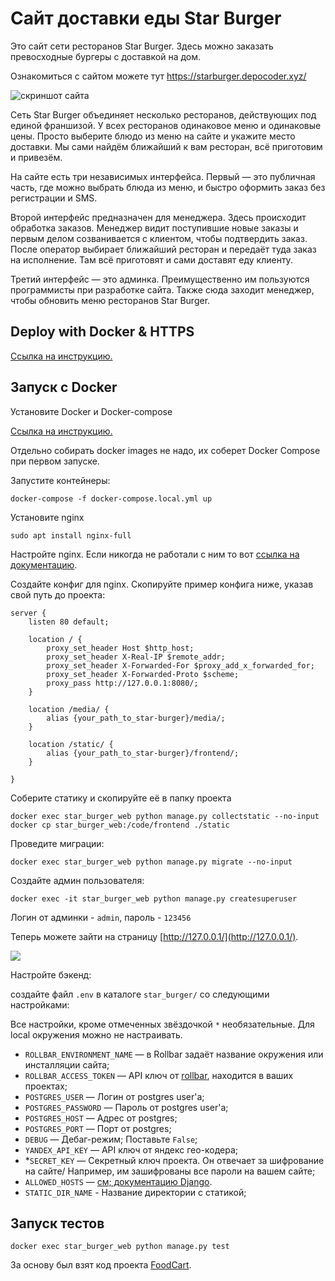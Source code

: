 # Сайт доставки еды Star Burger

Это сайт сети ресторанов Star Burger. Здесь можно заказать превосходные бургеры с доставкой на дом.

Ознакомиться с сайтом можете тут https://starburger.depocoder.xyz/

![скриншот сайта](https://i.imgur.com/wBAHlDb.png)


Сеть Star Burger объединяет несколько ресторанов, действующих под единой франшизой. У всех ресторанов одинаковое меню и одинаковые цены. Просто выберите блюдо из меню на сайте и укажите место доставки. Мы сами найдём ближайший к вам ресторан, всё приготовим и привезём.

На сайте есть три независимых интерфейса. Первый — это публичная часть, где можно выбрать блюда из меню, и быстро оформить заказ без регистрации и SMS.

Второй интерфейс предназначен для менеджера. Здесь происходит обработка заказов. Менеджер видит поступившие новые заказы и первым делом созванивается с клиентом, чтобы подтвердить заказ. После оператор выбирает ближайший ресторан и передаёт туда заказ на исполнение. Там всё приготовят и сами доставят еду клиенту.

Третий интерфейс — это админка. Преимущественно им пользуются программисты при разработке сайта. Также сюда заходит менеджер, чтобы обновить меню ресторанов Star Burger.

## Deploy with Docker & HTTPS

[Ссылка на инструкцию.](https://github.com/depocoder/star-burger/blob/main/DOCKER_DEPLOY_README.md)

## Запуск с Docker

Установите Docker и Docker-compose

[Ссылка на инструкцию.](https://www.howtogeek.com/devops/how-to-install-docker-and-docker-compose-on-linux/)

Отдельно собирать docker images не надо, их соберет Docker Compose при первом запуске.

Запустите контейнеры:

```shell
docker-compose -f docker-compose.local.yml up
```

Установите nginx
```shell
sudo apt install nginx-full
```

Настройте nginx. Если никогда не работали с ним то вот [ссылка на документацию](https://nginx.org/en/docs/).

Создайте конфиг для nginx. Скопируйте пример конфига ниже, указав свой путь до проекта:
```
server {
    listen 80 default;

    location / {
        proxy_set_header Host $http_host;
        proxy_set_header X-Real-IP $remote_addr;
        proxy_set_header X-Forwarded-For $proxy_add_x_forwarded_for;
        proxy_set_header X-Forwarded-Proto $scheme;
        proxy_pass http://127.0.0.1:8080/;
    }

    location /media/ {
        alias {your_path_to_star-burger}/media/;
    }

    location /static/ {
        alias {your_path_to_star-burger}/frontend/;
    }

}
```

Соберите статику и скопируйте её в папку проекта
```shell
docker exec star_burger_web python manage.py collectstatic --no-input
docker cp star_burger_web:/code/frontend ./static
```

Проведите миграции:
```shell
docker exec star_burger_web python manage.py migrate --no-input
```

Cоздайте админ пользователя:
```shell
docker exec -it star_burger_web python manage.py createsuperuser
```

Логин от админки - `admin`, пароль - `123456`

Теперь можете зайти на страницу  [http://127.0.0.1/](http://127.0.0.1/).

![](https://i.imgur.com/AOP6G4c.png)

Настройте бэкенд:

создайте файл `.env` в каталоге `star_burger/` со следующими настройками:

Все настройки, кроме отмеченных звёздочкой `*` необязательные. Для local окружения можно не настраивать.

- `ROLLBAR_ENVIRONMENT_NAME` — в Rollbar задаёт название окружения или инсталляции сайта;
- `ROLLBAR_ACCESS_TOKEN` — API ключ от [rollbar](https://rollbar.com/), находится в ваших проектах;
- `POSTGRES_USER` — Логин от postgres user'а;
- `POSTGRES_PASSWORD` — Пароль от postgres user'а;
- `POSTGRES_HOST` — Адрес от postgres;
- `POSTGRES_PORT` — Порт от postgres;
- `DEBUG` — Дебаг-режим; Поставьте `False`;
- `YANDEX_API_KEY` — API ключ от яндекс гео-кодера;
- *`SECRET_KEY` — Секретный ключ проекта. Он отвечает за шифрование на сайте/ Например, им зашифрованы все пароли на вашем сайте;
- `ALLOWED_HOSTS` — [см; документацию Django](https://docs.djangoproject.com/en/3.1/ref/settings/#allowed-hosts).
- `STATIC_DIR_NAME` - Название директории с статикой;

## Запуск тестов
```shell
docker exec star_burger_web python manage.py test
```

За основу был взят код проекта [FoodCart](https://github.com/Saibharath79/FoodCart).

